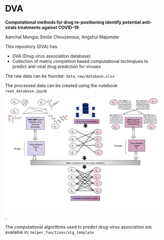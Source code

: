 # DVA
**Computational methods for drug re-positioning identify potential anti-virals treatments against COVID-19**

Aanchal Mongia, Emilie Chouzenoux, Angshul Majumdar


This repository (DVA) has:
*  DVA (Drug virus association database)
* Collection of matrix completion based computational technqiues to predict anti-viral drug prediction for viruses


The raw data can be foundat: `data_raw/database.xlsx`

The processed data can be created using the notebook `read_database.ipynb`

![DVA-pipeline](./helper_functions/DVA.png).

The computational algorithms used to predict drug-virus association are available in: `helper_functions/alg_template`

